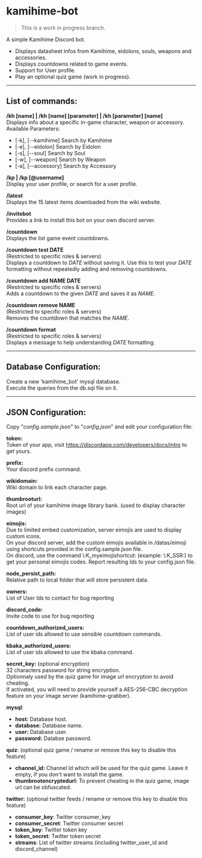 # kamihime-bot

> This is a work in progress branch.

A simple Kamihime Discord bot.

* Displays datasheet infos from Kamihime, eidolons, souls, weapons and accessories.
* Displays countdowns related to game events.
* Support for User profile.
* Play an optional quiz game (work in progress).

*****

## List of commands:

**/kh [name] | /kh [name] [parameter] | /kh [parameter] [name]**  
Displays info about a specific in-game character, weapon or accessory. Available Parameters:  

* [-k], [--kamihime] Search by Kamihime
* [-e], [--eidolon] Search by Eidolon
* [-s], [--soul] Search by Soul
* [-w], [--weapon] Search by Weapon
* [-a], [--accessory] Search by Accessory

**/kp | /kp [@username]**  
Display your user profile, or search for a user profile.  

**/latest**    
Displays the 15 latest items downloaded from the wiki website.

**/invitebot**   
Provides a link to install this bot on your own discord server.

**/countdown**  
Displays the list game event countdowns.

**/countdown test DATE**  
(Restricted to specific roles & servers)  
Displays a countdown to *DATE* without saving it. Use this to test your *DATE* formatting without repeatedly adding and removing countdowns.

**/countdown add NAME DATE**  
(Restricted to specific roles & servers)  
Adds a countdown to the given *DATE* and saves it as *NAME*.

**/countdown remove NAME**  
(Restricted to specific roles & servers)  
Removes the countdown that matches the *NAME*.

**/countdown format**  
(Restricted to specific roles & servers)  
Displays a message to help understanding *DATE* formatting.

*****

## Database Configuration:

Create a new 'kamihime_bot' mysql database.  
Execute the queries from the db.sql file on it.

*****

## JSON Configuration:

Copy "*config.sample.json*" to "*config.json*" and edit your configuration file:


__token:__  
Token of your app, visit https://discordapp.com/developers/docs/intro to get yours.

__prefix:__  
Your discord prefix command.

__wikidomain:__  
Wiki domain to link each character page.

__thumbrooturl:__  
Root url of your kamihime image library bank. (used to display character images)

__eimojis:__  
Due to limited embed customization, server eimojis are used to display custom icons.  
On your discord server, add the custom eimojis available in /datas/eimoji using shortcuts provided in the config.sample.json file.  
On discord, use the command \\:K_myeimojishortcut: (example: \\:K_SSR:) to get your personal eimojis codes. Report resulting Ids to your config.json file.

__node_persist_path:__  
Relative path to local folder that will store persistent data.

__owners:__  
List of User Ids to contact for bug reporting  

__discord_code:__  
Invite code to use for bug reporting  

__countdown_authorized_users:__  
List of user ids allowed to use sensible countdown commands.

__kbaka_authorized_users:__  
List of user ids allowed to use the kbaka command.

__secret_key:__  (optional encryption)  
32 characters password for string encryption.  
Optionnaly used by the quiz game for image url encryption to avoid cheating.  
If activated, you will need to provide yourself a AES-256-CBC decryption feature on your image server (kamihime-grabber).  

__mysql__:

* __host:__  Database host.
* __database:__  Database name.
* __user:__  Database user.
* __password:__  Databse password.

__quiz__:  (optional quiz game / rename or remove this key to disable this feature)  

* __channel_id:__  Channel Id which will be used for the quiz game. Leave it empty, if you don't want to install the game.
* __thumbrootencryptedurl:__  To prevent cheating in the quiz game, image url can be obfuscated.

__twitter:__  (optional twitter feeds / rename or remove this key to disable this feature)  

* __consumer_key__: Twitter consumer_key
* __consumer_secret__: Twitter consumer secret
* __token_key__: Twitter token key
* __token_secret__: Twitter token secret
* __streams__: List of twitter streams (including twitter_user_id and discord_channel)
